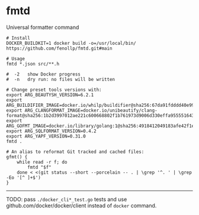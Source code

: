 # fmtd
Universal formatter command

```shell
# Install
DOCKER_BUILDKIT=1 docker build -o=/usr/local/bin/ https://github.com/fenollp/fmtd.git#main

# Usage
fmtd *.json src/**.h

#  -2	show Docker progress
#  -n	dry run: no files will be written
```

```shell
# Change preset tools versions with:
export ARG_BEAUTYSH_VERSION=6.2.1
export ARG_BUILDIFIER_IMAGE=docker.io/whilp/buildifier@sha256:67da91fdddd40e9947153bc9157ab9103c141fcabcdbf646f040ba7a763bc531
export ARG_CLANGFORMAT_IMAGE=docker.io/unibeautify/clang-format@sha256:1b2d3997012ae221c600668802f1b761973d9006d330effa9555516432dea9c1
export ARG_GOFMT_IMAGE=docker.io/library/golang:1@sha256:4918412049183afe42f1ecaf8f5c2a88917c2eab153ce5ecf4bf2d55c1507b74
export ARG_SQLFORMAT_VERSION=0.4.2
export ARG_YAPF_VERSION=0.31.0
fmtd .
```

```shell
# An alias to reformat Git tracked and cached files:
gfmt() {
    while read -r f; do
        fmtd "$f"
    done < <(git status --short --porcelain -- . | \grep '^. ' | \grep -Eo '[^ ]+$')
}
```

***

TODO: pass `./docker_cli*_test.go` tests and use github.com/docker/docker/client instead of `docker` command.
